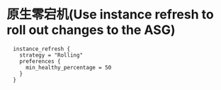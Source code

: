 
  # 原生零宕机(Use instance refresh to roll out changes to the ASG)

```
  instance_refresh {
    strategy = "Rolling"
    preferences {
      min_healthy_percentage = 50
    }
  }
```